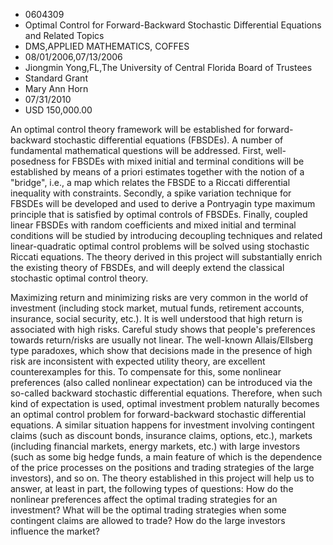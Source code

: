 
* 0604309
* Optimal Control for Forward-Backward Stochastic Differential Equations and Related Topics
* DMS,APPLIED MATHEMATICS, COFFES
* 08/01/2006,07/13/2006
* Jiongmin Yong,FL,The University of Central Florida Board of Trustees
* Standard Grant
* Mary Ann Horn
* 07/31/2010
* USD 150,000.00

An optimal control theory framework will be established for forward-backward
stochastic differential equations (FBSDEs). A number of fundamental mathematical
questions will be addressed. First, well-posedness for FBSDEs with mixed initial
and terminal conditions will be established by means of a priori estimates
together with the notion of a "bridge", i.e., a map which relates the FBSDE to a
Riccati differential inequality with constraints. Secondly, a spike variation
technique for FBSDEs will be developed and used to derive a Pontryagin type
maximum principle that is satisfied by optimal controls of FBSDEs. Finally,
coupled linear FBSDEs with random coefficients and mixed initial and terminal
conditions will be studied by introducing decoupling techniques and related
linear-quadratic optimal control problems will be solved using stochastic
Riccati equations. The theory derived in this project will substantially enrich
the existing theory of FBSDEs, and will deeply extend the classical stochastic
optimal control theory.

Maximizing return and minimizing risks are very common in the world of
investment (including stock market, mutual funds, retirement accounts,
insurance, social security, etc.). It is well understood that high return is
associated with high risks. Careful study shows that people's preferences
towards return/risks are usually not linear. The well-known Allais/Ellsberg type
paradoxes, which show that decisions made in the presence of high risk are
inconsistent with expected utility theory, are excellent counterexamples for
this. To compensate for this, some nonlinear preferences (also called nonlinear
expectation) can be introduced via the so-called backward stochastic
differential equations. Therefore, when such kind of expectation is used,
optimal investment problem naturally becomes an optimal control problem for
forward-backward stochastic differential equations. A similar situation happens
for investment involving contingent claims (such as discount bonds, insurance
claims, options, etc.), markets (including financial markets, energy markets,
etc.) with large investors (such as some big hedge funds, a main feature of
which is the dependence of the price processes on the positions and trading
strategies of the large investors), and so on. The theory established in this
project will help us to answer, at least in part, the following types of
questions: How do the nonlinear preferences affect the optimal trading
strategies for an investment? What will be the optimal trading strategies when
some contingent claims are allowed to trade? How do the large investors
influence the market?
